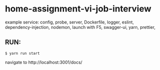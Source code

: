# home-assignment-vi-job-interview


example service:
config, probe, server, Dockerfile, logger, eslint, dependency-injection, nodemon, launch with F5, swagger-ui, yarn, prettier,

## RUN:
    $ yarn run start  
navigate to http://localhost:3001/docs/  


<!-- run local with docker: -->
<!-- $ docker build -t foo . && docker run -it --env-file test/.env foo -->
